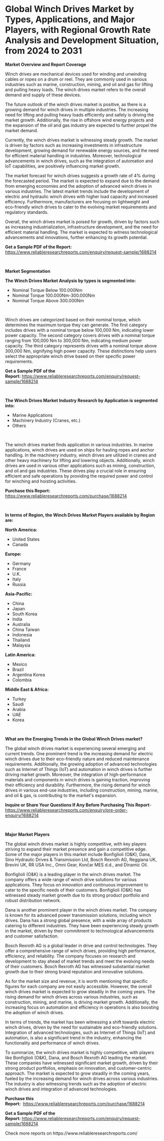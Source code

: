 <p><h1>Global Winch Drives Market by Types, Applications, and Major Players, with Regional Growth Rate Analysis and Development Situation, from 2024 to 2031</h1></p><p><strong>Market Overview and Report Coverage</strong></p>
<p><p>Winch drives are mechanical devices used for winding and unwinding cables or ropes on a drum or reel. They are commonly used in various industries such as marine, construction, mining, and oil and gas for lifting and pulling heavy loads. The winch drives market refers to the overall demand and supply of these devices.</p><p>The future outlook of the winch drives market is positive, as there is a growing demand for winch drives in multiple industries. The increasing need for lifting and pulling heavy loads efficiently and safely is driving the market growth. Additionally, the rise in offshore wind energy projects and the expansion of the oil and gas industry are expected to further propel the market demand.</p><p>Currently, the winch drives market is witnessing steady growth. The market is driven by factors such as increasing investments in infrastructure development, growing demand for renewable energy sources, and the need for efficient material handling in industries. Moreover, technological advancements in winch drives, such as the integration of automation and IoT capabilities, are positively influencing market growth.</p><p>The market forecast for winch drives suggests a growth rate of 4% during the forecasted period. The market is expected to expand due to the demand from emerging economies and the adoption of advanced winch drives in various industries. The latest market trends include the development of electric and hydraulic winch drives with higher load capacity and increased efficiency. Furthermore, manufacturers are focusing on lightweight and eco-friendly winch drives to cater to the evolving market requirements and regulatory standards.</p><p>Overall, the winch drives market is poised for growth, driven by factors such as increasing industrialization, infrastructure development, and the need for efficient material handling. The market is expected to witness technological advancements and innovations, further enhancing its growth potential.</p></p>
<p><strong>Get a Sample PDF of the Report:</strong> <a href="https://www.reliableresearchreports.com/enquiry/request-sample/1688214">https://www.reliableresearchreports.com/enquiry/request-sample/1688214</a></p>
<p>&nbsp;</p>
<p><strong>Market Segmentation</strong></p>
<p><strong>The Winch Drives Market Analysis by types is segmented into:</strong></p>
<p><ul><li>Nominal Torque Below 100.000Nm</li><li>Nominal Torque 100.000Nm-300.000Nm</li><li>Nominal Torque Above 300.000Nm</li></ul></p>
<p>&nbsp;</p>
<p><p>Winch drives are categorized based on their nominal torque, which determines the maximum torque they can generate. The first category includes drives with a nominal torque below 100,000 Nm, indicating lower power capacity. The second category covers drives with a nominal torque ranging from 100,000 Nm to 300,000 Nm, indicating medium power capacity. The third category represents drives with a nominal torque above 300,000 Nm, signifying high power capacity. These distinctions help users select the appropriate winch drive based on their specific power requirements.</p></p>
<p><strong>Get a Sample PDF of the Report:</strong>&nbsp;<a href="https://www.reliableresearchreports.com/enquiry/request-sample/1688214">https://www.reliableresearchreports.com/enquiry/request-sample/1688214</a></p>
<p>&nbsp;</p>
<p><strong>The Winch Drives Market Industry Research by Application is segmented into:</strong></p>
<p><ul><li>Marine Applications</li><li>Machinery Industry (Cranes, etc.)</li><li>Others</li></ul></p>
<p>&nbsp;</p>
<p><p>The winch drives market finds application in various industries. In marine applications, winch drives are used on ships for hauling ropes and anchor handling. In the machinery industry, winch drives are utilized in cranes and other heavy machinery for lifting and lowering objects. Additionally, winch drives are used in various other applications such as mining, construction, and oil and gas industries. These drives play a crucial role in ensuring efficient and safe operations by providing the required power and control for winching and hoisting activities.</p></p>
<p><strong>Purchase this Report:</strong>&nbsp; <a href="https://www.reliableresearchreports.com/purchase/1688214">https://www.reliableresearchreports.com/purchase/1688214</a></p>
<p>&nbsp;</p>
<p><strong>In terms of Region, the Winch Drives Market Players available by Region are:</strong></p>
<p>
    <p> <strong> North America: </strong>
        <ul>
            <li>United States</li>
            <li>Canada</li>
        </ul>
        </p> 
    <p> <strong> Europe: </strong>
        <ul>
            <li>Germany</li>
            <li>France</li>
            <li>U.K.</li>
            <li>Italy</li>
            <li>Russia</li>
        </ul>
        </p> 
    <p> <strong> Asia-Pacific: </strong>
        <ul>
            <li>China</li>
            <li>Japan</li>
            <li>South Korea</li>
            <li>India</li>
            <li>Australia</li>
            <li>China Taiwan</li>
            <li>Indonesia</li>
            <li>Thailand</li>
            <li>Malaysia</li>
        </ul>
        </p> 
    <p> <strong> Latin America: </strong>
        <ul>
            <li>Mexico</li>
            <li>Brazil</li>
            <li>Argentina Korea</li>
            <li>Colombia</li>
        </ul>
        </p> 
    <p> <strong> Middle East & Africa: </strong>
        <ul>
            <li>Turkey</li>
            <li>Saudi</li>
            <li>Arabia</li>
            <li>UAE</li>
            <li>Korea</li>
        </ul>
    </p>
    </p>
<p>&nbsp;</p>
<p><strong>What are the Emerging Trends in the Global Winch Drives market?</strong></p>
<p><p>The global winch drives market is experiencing several emerging and current trends. One prominent trend is the increasing demand for electric winch drives due to their eco-friendly nature and reduced maintenance requirements. Additionally, the growing adoption of advanced technologies such as Internet of Things (IoT) and automation in winch drives is further driving market growth. Moreover, the integration of high-performance materials and components in winch drives is gaining traction, improving their efficiency and durability. Furthermore, the rising demand for winch drives in various end-use industries, including construction, mining, marine, and oil & gas, is contributing to the market's expansion.</p></p>
<p><strong>Inquire or Share Your Questions If Any Before Purchasing This Report</strong>- <a href="https://www.reliableresearchreports.com/enquiry/pre-order-enquiry/1688214">https://www.reliableresearchreports.com/enquiry/pre-order-enquiry/1688214</a></p>
<p>&nbsp;</p>
<p><strong>Major Market Players</strong></p>
<p><p>The global winch drives market is highly competitive, with key players striving to expand their market presence and gain a competitive edge. Some of the major players in this market include Bonfiglioli (O&K), Dana, Sino Hydraulic Drives & Transmission Ltd, Bosch Rexroth AG, Reggiana UK, Brevini UK, RR USA Inc., Omni Gear, Končar MES d.d., and Dinamic Oil.</p><p>Bonfiglioli (O&K) is a leading player in the winch drives market. The company offers a wide range of winch drive solutions for various applications. They focus on innovation and continuous improvement to cater to the specific needs of their customers. Bonfiglioli (O&K) has witnessed steady market growth due to its strong product portfolio and robust distribution network.</p><p>Dana is another prominent player in the winch drives market. The company is known for its advanced power transmission solutions, including winch drives. Dana has a strong global presence, with a wide array of products catering to different industries. They have been experiencing steady growth in the market, driven by their commitment to technological advancements and customer satisfaction.</p><p>Bosch Rexroth AG is a global leader in drive and control technologies. They offer a comprehensive range of winch drives, providing high performance, efficiency, and reliability. The company focuses on research and development to stay ahead of market trends and meet the evolving needs of their customers. Bosch Rexroth AG has witnessed substantial market growth due to their strong brand reputation and innovative solutions.</p><p>As for the market size and revenue, it is worth mentioning that specific figures for each company are not easily accessible. However, the overall winch drives market is expected to grow steadily in the coming years. The rising demand for winch drives across various industries, such as construction, mining, and marine, is driving market growth. Additionally, the increasing focus on automation and efficiency in operations is also boosting the adoption of winch drives.</p><p>In terms of trends, the market has been witnessing a shift towards electric winch drives, driven by the need for sustainable and eco-friendly solutions. Integration of advanced technologies, such as Internet of Things (IoT) and automation, is also a significant trend in the industry, enhancing the functionality and performance of winch drives.</p><p>To summarize, the winch drives market is highly competitive, with players like Bonfiglioli (O&K), Dana, and Bosch Rexroth AG leading the market. These companies have witnessed significant market growth, driven by their strong product portfolios, emphasis on innovation, and customer-centric approach. The market is expected to grow steadily in the coming years, fueled by the increasing demand for winch drives across various industries. The industry is also witnessing trends such as the adoption of electric winch drives and integration of advanced technologies.</p></p>
<p><strong>Purchase this Report:</strong>&nbsp;&nbsp;<a href="https://www.reliableresearchreports.com/purchase/1688214">https://www.reliableresearchreports.com/purchase/1688214</a></p>
<p></p>
<p><strong>Get a Sample PDF of the Report:</strong>&nbsp;<a href="https://www.reliableresearchreports.com/enquiry/request-sample/1688214">https://www.reliableresearchreports.com/enquiry/request-sample/1688214</a></p>
<p>Check more reports on https://www.reliableresearchreports.com/</p>